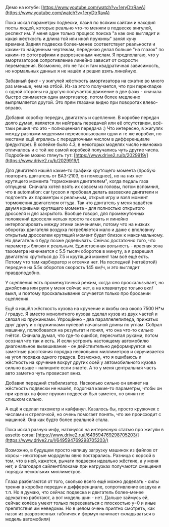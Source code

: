 Демо на ютубе: [https://www.youtube.com/watch?v=1eryDtrRavA](https://www.youtube.com/watch?v=1eryDtrRavA)

Пока искал параметры подвески, лазил по всяким сайтам и находил посты людей, которые реально что-то меняли в подвеске жигулей, респект им. У меня один только процесс поиска "а как оно выглядит и какая жёсткость и длина той или иной пружины" занял кучу времени.Задняя подвеска более-менее соответствует реальности и каким-то найденным чертежам, переднюю делал больше "на глазок" по каким-то фотографиям и разрозненным числам. Я предполагаю, что у амортизаторов сопротивление линейно зависит от скорости перемещения. Возможно, это не так и там квадратичная зависимость, но нормальных данных я не нашёл и решил взять линейную.

Забавный факт - у жигулей жёсткость амортизатора на сжатие во много раз меньше, чем на отбой. Из-за этого получается, что при перекладке с одной стороны на другую получается движение в две фазы - сначала быстро сжимается один амортизатор, потом более медленно выпрямляется другой. Это прям глазами видно при поворотах влево-вправо.

Добавил коробку передач, двигатель и сцепление. В коробке передач долго думал, является ли нейтраль передачей или её отсутствием, всё-таки решил что это - полноценная передача :)
Что интересно, в жигулях между разными моделями переиспользовали одни и те же коробки, но местами ещё игрались с передаточным числом в дифференциале (редукторе). В копейке было 4.3, в некоторых моделях число немножко отличалось и с той же самой коробкой получались чуть другие числа.
Подробнее можно глянуть тут: [https://www.drive2.ru/b/2029919/](https://www.drive2.ru/b/2029919/)

Для двигателя нашёл какие-то графики крутящего момента (пробую повторить двигатель от ВАЗ-2103, он помощнее), но на них нет крутящего момента "торможения двигателем", когда педаль газа отпущена. Сначала хотел взять их совсем из головы, потом вспомнил, что в automation: car tycoon я пробовал делать вазовские двигатели и подгонять их параметры к реальным, открыл игру и взял момент торможения двигателем оттуда. Так что двигатель у меня задаётся двумя кривыми крутящего момента - для полностью открытого дросселя и для закрытого. Вообще говоря, для промежуточных положений дросселя нельзя просто так взять и линейно интерполировать между этими значениями, потому что на низких оборотах двигателя воздуха потребляется мало и даже с вполовину открытым дросселем крутящий момент будет близок к максимальному. Но двигатель я буду позже доделывать. Сейчас достаточно того, что параметры близки к реальным. Единственная вольность - красная зона тахометра начинается с 5.5 тысяч оборотов в минуту, а я разрешил двигателю крутиться до 7.5 и крутящий момент там всё ещё есть. Потому что там карбюратор и отсечки нет. На последней (четвёртой) передаче на 5.5к оборотов скорость 145 км/ч, и это выглядит правдоподобно.

У сцепления есть промежуточный режим, когда оно проскальзывает, но джойстика или руля у меня сейчас нет, а на клавиатуре только вкл/выкл, и поэтому проскальзывание случается только про бросании сцепления.

Ещё я нашёл жёсткость кузова на кручение и якобы она около 7500 Н*м / градус. Я вместо монолитного кузова сделал кузов из двух частей и связал их пружинками. Упрощённо - два параллелепипеда, прижатых друг другу и с пружинками нулевой начальной длины по углам. Собрал машинку, полюбовался на результат и понял, что она что-то сильно гнётся. Сначала думал, что где-то ошибся, пересчитал руками, потом осознал что так и есть. И если устроить настоящему автомобилю диагональное вывешивание - он действительно деформируется на заметные расстояния порядка нескольких миллиметров и скручивается на угол порядка одного градуса. Возможно, что я ошибаюсь и жёсткость на кручение вокруг других осей у автомобильного кузова сильно выше - напишите если знаете. А то у меня центральная часть авто заметно чуть провисает вниз.

Добавил передний стабилизатор. Насколько сильно он влияет на жёсткость подвески не нашёл, подогнал какие-то параметры, чтобы он при кренах на фоне пружин подвески был заметен, но влиян не слишком сильно.

А ещё я сделал тахометр и кайфанул. Казалось бы, просто кружочек с числами и стрелочкой, но очень помогает понять, что же происходит с машиной. Она как будто более реальной стала.

Пока искал разную инфу, наткнулся на интересную статью про жигули в assetto corsa: [https://www.drive2.ru/l/649594769298705203/](https://www.drive2.ru/l/649594769298705203/)

Возможно, в будущем просто напишу загрузку машинок из файлов от корсы - некоторые мододелы явно постарались. Разница с корсой в том, что в ней, кажется, рычаги подвески идеально жёсткие, а у меня нет, и благодаря сайлентблоками при нагрузках получаются смещения порядка нескольких миллиметров.

Глаза разбегаются от того, сколько всего ещё можно доделать - силы трения в коробке передач и дифференциале, сопротивление воздуха и т.п. Но я думаю, что сейчас подвеска и двигатель более-менее адекватно работают, а вот модель шин - нет. Дальше займусь ей, сейчас колёса умеют только пересекаться с плоскостью y=0 и иные препятствия им неведомы. Но в целом очень приятно смотреть, как паззл из разрозненных табличек и формул начинает складываться в модель автомобиля)